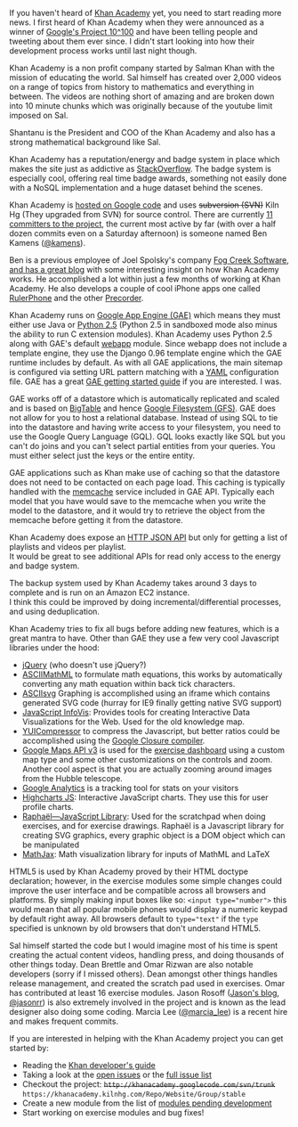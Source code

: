 If you haven't heard of [Khan Academy][26] yet, you need to start reading more news.   I first heard of Khan Academy when they were announced as a winner of [Google's Project 10^100][28] and have been telling people and tweeting about them ever since.  I didn't start looking into how their development process works until last night though.

Khan Academy is a non profit company started by Salman Khan with the mission of educating the world. 
Sal himself has created over 2,000 videos on a range of topics from history to mathematics and everything in between.  The videos are nothing short of amazing and are broken down into 10 minute chunks which was originally because of the youtube limit imposed on Sal.

Shantanu is the President and COO of the Khan Academy and also has a strong mathematical background like Sal.

Khan Academy has a reputation/energy and badge system in place which makes the site just as addictive as [StackOverflow][29].  The badge system is especially cool, offering real time badge awards, something not easily done with a NoSQL implementation and a huge dataset behind the scenes.

Khan Academy is [hosted on Google code][1] and uses <strike>subversion (SVN)</strike> Kiln Hg (They upgraded from SVN) for source control.
There are currently [11 committers to the project][2], the current most active by far (with over a half dozen commits even on a Saturday afternoon) is someone named Ben Kamens ([@kamens][25]).

Ben is a previous employee of Joel Spolsky's company [Fog Creek Software][5], [and has a great blog][3] with some interesting insight on how Khan Academy works.  He accomplished a lot within just a few months of working at Khan Academy.
He also develops a couple of cool iPhone apps one called [RulerPhone][7] and the other [Precorder][8].

Khan Academy runs on [Google App Engine (GAE)][4] which means they must either use Java or [Python 2.5][6] (Python 2.5 in sandboxed mode also minus the ability to run C extension modules).
Khan Academy uses Python 2.5 along with GAE's default [webapp][9] module.  Since webapp does not include a template engine, they use the Django 0.96 template engine which the GAE runtime includes by default.
As with all GAE applications, the main sitemap is configured via setting URL pattern matching with a [YAML][10] configuration file.
GAE has a great [GAE getting started guide][12] if you are interested.  I was.



GAE works off of a datastore which is automatically replicated and scaled and is based on [BigTable][21] and hence [Google Filesystem (GFS)][22].  GAE does not allow for you to host a relational database. 
Instead of using SQL to tie into the datastore and having write access to your filesystem, you need to use the Google Query Language (GQL).
GQL looks exactly like SQL but you can't do joins and you can't select partial entities from your queries.  You must either select just the keys or the entire entity.

GAE applications such as Khan make use of caching so that the datastore does not need to be contacted on each page load. 
This caching is typically handled with the [memcache][37] service included in GAE API.  Typically each model that you have would save to the memcache when you write the model to the datastore, and it would try to retrieve the object from the memcache before getting it from the datastore. 

Khan Academy does expose an [HTTP JSON API][11] but only for getting a list of playlists and videos per playlist.  
It would be great to see additional APIs for read only access to the energy and badge system.

The backup system used by Khan Academy takes around 3 days to complete and is run on an Amazon EC2 instance.  
I think this could be improved by doing incremental/differential processes, and using deduplication.

Khan Academy tries to fix all bugs before adding new features, which is a great mantra to have.  Other than GAE they use a few very cool Javascript libraries under the hood:

- [jQuery][16] (who doesn't use jQuery?)
- [ASCIIMathML][17] to formulate math equations, this works by automatically converting any math equation within back tick characters.
- [ASCIIsvg][18] Graphing is accomplished using an iframe which contains generated SVG code (hurray for IE9 finally getting native SVG support)
- [JavaScript InfoVis][30]: Provides tools for creating Interactive Data Visualizations for the Web.  Used for the old knowledge map.
- [YUICompressor][19] to compress the Javascript, but better ratios could be accomplished using the [Google Closure compiler][20].
- [Google Maps API v3][32] is used for the [exercise dashboard][31] using a custom map type and some other customizations on the controls and zoom.  Another cool aspect is that you are actually zooming around images from the Hubble telescope.
- [Google Analytics][33] is a tracking tool for stats on your visitors
- [Highcharts JS][34]: Interactive JavaScript charts.  They use this for user profile charts.
- [Raphaël—JavaScript Library][38]: Used for the scratchpad when doing exercises, and for exercise drawings.  Raphaël is a Javascript library for creating SVG graphics, every graphic object is a DOM object which can be manipulated
- [MathJax][39]: Math visualization library for inputs of MathML and LaTeX

HTML5 is used by Khan Academy proved by their HTML doctype declaration; however, in the exercise modules some simple changes could improve the user interface and be compatible across all browsers and platforms.
By simply making input boxes like so: `<input type="number">` this would mean that all popular mobile phones would display a numeric keypad by default right away.  All browsers default to `type="text"` if the `type` specified is unknown by old browsers that don't understand HTML5.

Sal himself started the code but I would imagine most of his time is spent creating the actual content videos, handling press, and doing thousands of other things today.
Dean Brettle and Omar Rizwan are also notable developers (sorry if I missed others).  Dean amongst other things handles release management, and created the scratch pad used in exercises. 
Omar has contributed at least 16 exercise modules. Jason Rosoff ([Jason's blog][23], [@jasonrr][24]) is also extremely involved in the project and is known as the lead designer also doing some coding.  Marcia Lee ([@marcia_lee][36]) is a recent hire and makes frequent commits. 


If you are interested in helping with the Khan Academy project you can get started by:

- Reading the [Khan developer's guide][13] 
- Taking a look at the [open issues][14] or the [full issue list][15]
- Checkout the project: <strike>`http://khanacademy.googlecode.com/svn/trunk`</strike> `https://khanacademy.kilnhg.com/Repo/Website/Group/stable`
- Create a new module from the list of [modules pending development][35]
- Start working on exercise modules and bug fixes!

[1]: http://code.google.com/p/khanacademy/
[2]: http://code.google.com/p/khanacademy/people/list
[3]: http://bjk5.com/
[4]: http://code.google.com/appengine/
[5]: http://www.fogcreek.com/
[6]: http://www.python.org/download/releases/2.5/
[7]: http://benkamens.com/rulerphone/sale.html
[8]: http://www.airshipsoftware.com/precorder
[9]: http://code.google.com/appengine/docs/python/gettingstarted/usingwebapp.html
[10]: http://en.wikipedia.org/wiki/YAML
[11]: https://sites.google.com/a/khanacademy.org/forge/for-developers/technical/api
[12]: http://code.google.com/appengine/docs/python/gettingstarted/
[13]: https://sites.google.com/a/khanacademy.org/forge/for-developers
[14]: http://code.google.com/p/khanacademy/issues/list?can=2&q=&sort=-opened&colspec=ID%20Type%20Component%20Status%20Stars%20Owner%20Summary%20Modified%20Opened
[15]: http://code.google.com/p/khanacademy/issues/list
[16]: http://jquery.com/
[17]: http://www1.chapman.edu/~jipsen/mathml/asciimath.html
[18]: http://www1.chapman.edu/~jipsen/svg/asciisvg.html
[19]: http://developer.yahoo.com/yui/compressor/
[20]: http://code.google.com/closure/compiler/docs/gettingstarted_ui.html
[21]: http://en.wikipedia.org/wiki/BigTable
[22]: http://en.wikipedia.org/wiki/Google_File_System
[23]: http://shipordie.com/
[24]: http://twitter.com/#!/jasonrr/
[25]: http://twitter.com/#!/kamens
[26]: http://www.khanacademy.org/
[28]: http://www.project10tothe100.com/index.html
[29]: http://www.stackoverflow.com
[30]: http://thejit.org/
[31]: http://www.khanacademy.org/exercisedashboard
[32]: http://code.google.com/apis/maps/documentation/javascript/reference.html
[33]: http://analytics.google.com/
[34]: http://www.highcharts.com/
[35]: https://spreadsheets.google.com/ccc?key=0AsgWawUKHSJldGlvX3RUX2FyMEpMdzdRRWlOLXg3TVE&hl=en&authkey=CJWi-LMM#gid=0
[36]: http://twitter.com/#!/marcia_lee
[37]: http://code.google.com/appengine/docs/python/memcache/usingmemcache.html
[38]: http://raphaeljs.com/
[39]: http://www.mathjax.org/
